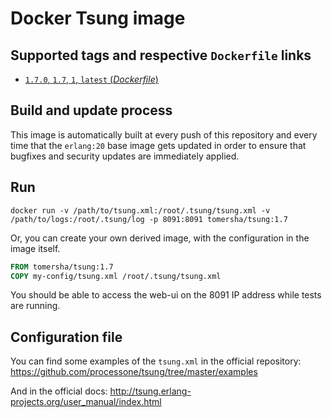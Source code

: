 # Docker Tsung image

## Supported tags and respective `Dockerfile` links

- [`1.7.0`, `1.7`, `1`, `latest` (*Dockerfile*)](https://github.com/tomersha/docker-tsung/blob/master/1.7/Dockerfile)

## Build and update process

This image is automatically built at every push of this repository and every time that the `erlang:20` base image gets updated in order to ensure that bugfixes and security updates are immediately applied.

## Run

```
docker run -v /path/to/tsung.xml:/root/.tsung/tsung.xml -v /path/to/logs:/root/.tsung/log -p 8091:8091 tomersha/tsung:1.7
```

Or, you can create your own derived image, with the configuration in the image itself.

```dockerfile
FROM tomersha/tsung:1.7
COPY my-config/tsung.xml /root/.tsung/tsung.xml
```

You should be able to access the web-ui on the 8091 IP address while tests are running.

## Configuration file

You can find some examples of the `tsung.xml` in the official repository: <https://github.com/processone/tsung/tree/master/examples>

And in the official docs: <http://tsung.erlang-projects.org/user_manual/index.html>
